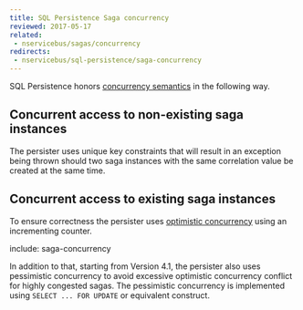 ```yaml
---
title: SQL Persistence Saga concurrency
reviewed: 2017-05-17
related:
 - nservicebus/sagas/concurrency
redirects:
 - nservicebus/sql-persistence/saga-concurrency
---
```


SQL Persistence honors [concurrency semantics](/nservicebus/sagas/concurrency.md) in the following way.


## Concurrent access to non-existing saga instances

The persister uses unique key constraints that will result in an exception being thrown should two saga instances with the same correlation value be created at the same time.


## Concurrent access to existing saga instances

To ensure correctness the persister uses [optimistic concurrency](https://en.wikipedia.org/wiki/Optimistic_concurrency_control) using an incrementing counter.

include: saga-concurrency

In addition to that, starting from Version 4.1, the persister also uses pessimistic concurrency to avoid excessive optimistic concurrency conflict for highly congested sagas. The pessimistic concurrency is implemented using `SELECT ... FOR UPDATE` or equivalent construct.
